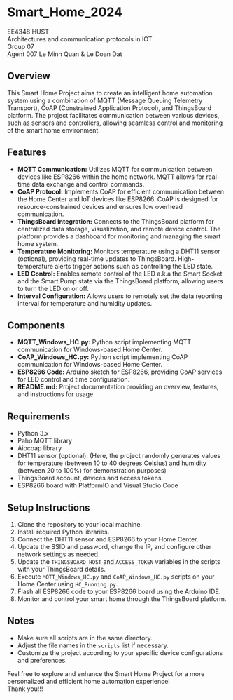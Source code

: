# Smart_Home_2024
EE4348 HUST   
Architectures and communication protocols in IOT   
Group 07  
Agent 007 
Le Minh Quan & Le Doan Dat  
## Overview
This Smart Home Project aims to create an intelligent home automation system using a combination of MQTT (Message Queuing Telemetry Transport), CoAP (Constrained Application Protocol), and ThingsBoard platform. The project facilitates communication between various devices, such as sensors and controllers, allowing seamless control and monitoring of the smart home environment.

## Features
- **MQTT Communication:** Utilizes MQTT for communication between devices like ESP8266 within the home network. MQTT allows for real-time data exchange and control commands.
- **CoAP Protocol:** Implements CoAP for efficient communication between the Home Center and IoT devices like ESP8266. CoAP is designed for resource-constrained devices and ensures low overhead communication.
- **ThingsBoard Integration:** Connects to the ThingsBoard platform for centralized data storage, visualization, and remote device control. The platform provides a dashboard for monitoring and managing the smart home system.
- **Temperature Monitoring:** Monitors temperature using a DHT11 sensor (optional), providing real-time updates to ThingsBoard. High-temperature alerts trigger actions such as controlling the LED state.
- **LED Control:** Enables remote control of the LED a.k.a the Smart Socket and the Smart Pump state via the ThingsBoard platform, allowing users to turn the LED on or off.
- **Interval Configuration:** Allows users to remotely set the data reporting interval for temperature and humidity updates.

## Components
- **MQTT_Windows_HC.py:** Python script implementing MQTT communication for Windows-based Home Center.
- **CoAP_Windows_HC.py:** Python script implementing CoAP communication for Windows-based Home Center.
- **ESP8266 Code:** Arduino sketch for ESP8266, providing CoAP services for LED control and time configuration.
- **README.md:** Project documentation providing an overview, features, and instructions for usage.

## Requirements
- Python 3.x
- Paho MQTT library
- Aiocoap library
- DHT11 sensor (optional): (Here, the project randomly generates values for temperature (between 10 to 40 degrees Celsius) and humidity (between 20 to 100%) for demonstration purposes)
- ThingsBoard account, devices and access tokens
- ESP8266 board with PlatformIO and Visual Studio Code

## Setup Instructions
1. Clone the repository to your local machine.
2. Install required Python libraries.  
3. Connect the DHT11 sensor and ESP8266 to your Home Center.
4. Update the SSID and password, change the IP, and configure other network settings as needed.  
5. Update the `THINGSBOARD_HOST` and `ACCESS_TOKEN` variables in the scripts with your ThingsBoard details.
6. Execute `MQTT_Windows_HC.py` and `CoAP_Windows_HC.py` scripts on your Home Center using `HC_Running.py`.
7. Flash all ESP8266 code to your ESP8266 board using the Arduino IDE.
8. Monitor and control your smart home through the ThingsBoard platform.


## Notes
- Make sure all scripts are in the same directory.
- Adjust the file names in the `scripts` list if necessary.
- Customize the project according to your specific device configurations and preferences.

Feel free to explore and enhance the Smart Home Project for a more personalized and efficient home automation experience!  
Thank you!!!
